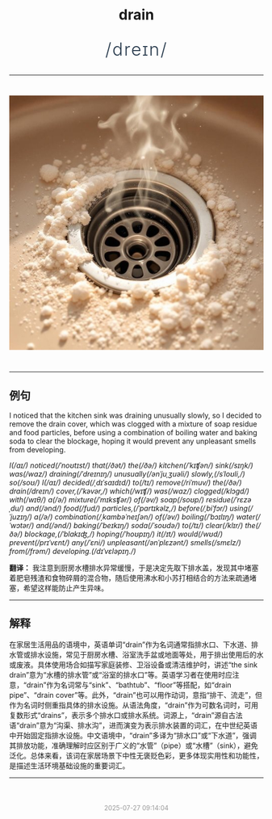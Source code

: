 <div align="center">

# drain

<div style="margin: 30px 0;">
<h1 style="font-size: 2.5em; font-weight: 300; letter-spacing: 2px; margin: 0; color: #2c3e50;">
/dreɪn/
</h1>
</div>

</div>

---

<div align="center" style="margin: 40px 0;">

![drain](images/drain.png)

</div>

---

## 例句

I noticed that the kitchen sink was draining unusually slowly, so I decided to remove the drain cover, which was clogged with a mixture of soap residue and food particles, before using a combination of boiling water and baking soda to clear the blockage, hoping it would prevent any unpleasant smells from developing.

*I(/aɪ/) noticed(/ˈnoʊtɪst/) that(/ðət/) the(/ðə/) kitchen(/ˈkɪʧən/) sink(/sɪŋk/) was(/wɑz/) draining(/ˈdreɪnɪŋ/) unusually(/ənˈjuˌʒuəli/) slowly,(/sˈloʊli,/) so(/soʊ/) I(/aɪ/) decided(/ˌdɪˈsaɪdɪd/) to(/tɪ/) remove(/riˈmuv/) the(/ðə/) drain(/dreɪn/) cover,(/ˈkəvər,/) which(/wɪʧ/) was(/wɑz/) clogged(/klɔgd/) with(/wɪθ/) a(/ə/) mixture(/ˈmɪksʧər/) of(/əv/) soap(/soʊp/) residue(/ˈrɛzəˌdu/) and(/ənd/) food(/fud/) particles,(/ˈpɑrtɪkəlz,/) before(/ˌbiˈfɔr/) using(/ˈjuzɪŋ/) a(/ə/) combination(/ˌkɑmbəˈneɪʃən/) of(/əv/) boiling(/ˈbɔɪlɪŋ/) water(/ˈwɔtər/) and(/ənd/) baking(/ˈbeɪkɪŋ/) soda(/ˈsoʊdə/) to(/tɪ/) clear(/klɪr/) the(/ðə/) blockage,(/ˈblɑkɪʤ,/) hoping(/ˈhoʊpɪŋ/) it(/ɪt/) would(/wʊd/) prevent(/prɪˈvɛnt/) any(/ˈɛni/) unpleasant(/ənˈplɛzənt/) smells(/smɛlz/) from(/frəm/) developing.(/dɪˈvɛləpɪŋ./)*

**翻译：** 我注意到厨房水槽排水异常缓慢，于是决定先取下排水盖，发现其中堵塞着肥皂残渣和食物碎屑的混合物，随后使用沸水和小苏打相结合的方法来疏通堵塞，希望这样能防止产生异味。

---

## 解释

在家居生活用品的语境中，英语单词“drain”作为名词通常指排水口、下水道、排水管或排水设施，常见于厨房水槽、浴室洗手盆或地面等处，用于排出使用后的水或废液。具体使用场合如描写家庭装修、卫浴设备或清洁维护时，讲述“the sink drain”意为“水槽的排水管”或“浴室的排水口”等。英语学习者在使用时应注意，“drain”作为名词常与“sink”、“bathtub”、“floor”等搭配，如“drain pipe”、“drain cover”等。此外，“drain”也可以用作动词，意指“排干、流走”，但作为名词时侧重指具体的排水设施。从语法角度，“drain”作为可数名词时，可用复数形式“drains”，表示多个排水口或排水系统。词源上，“drain”源自古法语“drain”意为“沟渠、排水沟”，进而演变为表示排水装置的词汇，在中世纪英语中开始固定指排水设施。中文语境中，“drain”多译为“排水口”或“下水道”，强调其排放功能，准确理解时应区别于广义的“水管”（pipe）或“水槽”（sink），避免泛化。总体来看，该词在家居场景下中性无褒贬色彩，更多体现实用性和功能性，是描述生活环境基础设施的重要词汇。


---

<div align="center" style="margin-top: 50px;">
<small style="color: #999; font-size: 0.9em;">2025-07-27 09:14:04</small>
</div>
